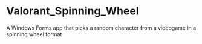 # Valorant_Spinning_Wheel
 A Windows Forms app that picks a random character from a videogame in a spinning wheel format
